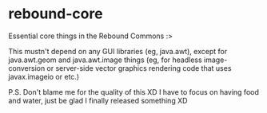 # rebound-core
Essential core things in the Rebound Commons :>

This mustn't depend on any GUI libraries (eg, java.awt), except for java.awt.geom and java.awt.image things (eg, for headless image-conversion or server-side vector graphics rendering code that uses javax.imageio or etc.)

P.S. Don't blame me for the quality of this XD
I have to focus on having food and water, just be glad I finally released something XD
